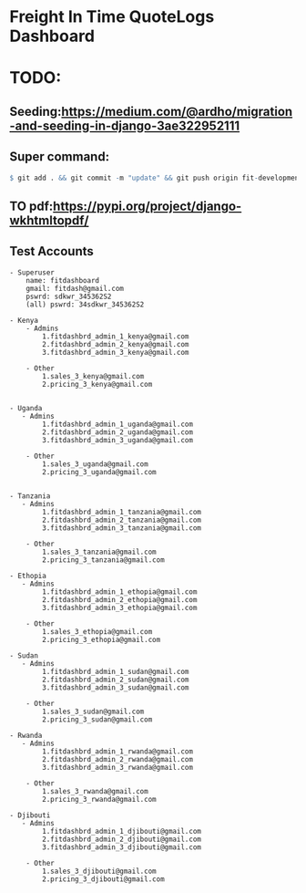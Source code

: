 
# Freight In Time QuoteLogs Dashboard

# TODO:



## Seeding:https://medium.com/@ardho/migration-and-seeding-in-django-3ae322952111

## Super command:  

```r
$ git add . && git commit -m "update" && git push origin fit-development  && git switch main && git merge fit-development && git push origin main && git switch fit-development
```


## TO pdf:https://pypi.org/project/django-wkhtmltopdf/

## Test Accounts
    - Superuser
        name: fitdashboard
        gmail: fitdash@gmail.com
        pswrd: sdkwr_345362S2
        (all) pswrd: 34sdkwr_345362S2
    
    - Kenya
        - Admins
            1.fitdashbrd_admin_1_kenya@gmail.com
            2.fitdashbrd_admin_2_kenya@gmail.com
            3.fitdashbrd_admin_3_kenya@gmail.com
        
        - Other
            1.sales_3_kenya@gmail.com
            2.pricing_3_kenya@gmail.com
 
    
    - Uganda
       - Admins
            1.fitdashbrd_admin_1_uganda@gmail.com
            2.fitdashbrd_admin_2_uganda@gmail.com
            3.fitdashbrd_admin_3_uganda@gmail.com
        
        - Other
            1.sales_3_uganda@gmail.com
            2.pricing_3_uganda@gmail.com
 

    - Tanzania
       - Admins
            1.fitdashbrd_admin_1_tanzania@gmail.com
            2.fitdashbrd_admin_2_tanzania@gmail.com
            3.fitdashbrd_admin_3_tanzania@gmail.com
        
        - Other
            1.sales_3_tanzania@gmail.com
            2.pricing_3_tanzania@gmail.com

    - Ethopia
       - Admins
            1.fitdashbrd_admin_1_ethopia@gmail.com
            2.fitdashbrd_admin_2_ethopia@gmail.com
            3.fitdashbrd_admin_3_ethopia@gmail.com
        
        - Other
            1.sales_3_ethopia@gmail.com
            2.pricing_3_ethopia@gmail.com
    
    - Sudan
       - Admins
            1.fitdashbrd_admin_1_sudan@gmail.com
            2.fitdashbrd_admin_2_sudan@gmail.com
            3.fitdashbrd_admin_3_sudan@gmail.com
        
        - Other
            1.sales_3_sudan@gmail.com
            2.pricing_3_sudan@gmail.com

    - Rwanda
       - Admins
            1.fitdashbrd_admin_1_rwanda@gmail.com
            2.fitdashbrd_admin_2_rwanda@gmail.com
            3.fitdashbrd_admin_3_rwanda@gmail.com
        
        - Other
            1.sales_3_rwanda@gmail.com
            2.pricing_3_rwanda@gmail.com

    - Djibouti
       - Admins
            1.fitdashbrd_admin_1_djibouti@gmail.com
            2.fitdashbrd_admin_2_djibouti@gmail.com
            3.fitdashbrd_admin_3_djibouti@gmail.com
        
        - Other
            1.sales_3_djibouti@gmail.com
            2.pricing_3_djibouti@gmail.com